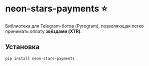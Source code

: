 # neon-stars-payments ⭐

Библиотека для Telegram-ботов (Pyrogram), позволяющая легко принимать оплату **звёздами (XTR)**.

## Установка
```bash
pip install neon-stars-payments
